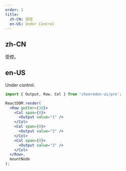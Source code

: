 ```yaml
---
order: 1
title:
  zh-CN: 受控
  en-US: Under Control
---
```


## zh-CN

受控。

## en-US

Under control.

````jsx
import { Output, Row, Col } from 'choerodon-ui/pro';

ReactDOM.render(
  <Row gutter={10}>
    <Col span={8}>
      <Output value="1" />
    </Col>
    <Col span={8}>
      <Output value="2" />
    </Col>
    <Col span={8}>
      <Output value="3" />
    </Col>
  </Row>,
  mountNode
);
````
